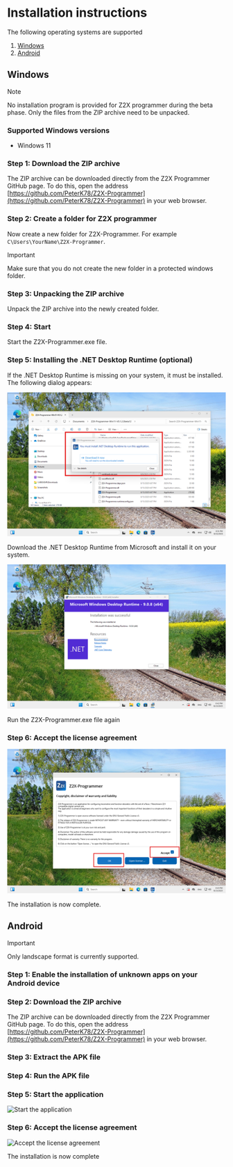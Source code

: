 # Installation instructions

The following operating systems are supported

1. [Windows](#1-connecting-the-z21-digital-command-station)
2. [Android](#2-reading-out-a-decoder)

## Windows

>[!NOTE]
>No installation program is provided for Z2X programmer during the beta phase. Only the files from the ZIP archive need to be unpacked.

### Supported Windows versions
* Windows 11

### Step 1: Download the ZIP archive
The ZIP archive can be downloaded directly from the Z2X Programmer GitHub page.
To do this, open the address [https://github.com/PeterK78/Z2X-Programmer](https://github.com/PeterK78/Z2X-Programmer) in your web browser.

### Step 2: Create a folder for Z2X programmer
Now create a new folder for Z2X-Programmer. For example `C\Users\YourName\Z2X-Programmer`.

> [!IMPORTANT]
> Make sure that you do not create the new folder in a protected windows folder.

### Step 3: Unpacking the ZIP archive
Unpack the ZIP archive into the newly created folder.

### Step 4: Start
Start the Z2X-Programmer.exe file.

### Step 5: Installing the .NET Desktop Runtime (optional)
If the .NET Desktop Runtime is missing on your system, it must be installed. The following dialog appears:

![.NET Runtime installation](https://github.com/PeterK78/Z2X-Programmer/blob/master/Docs/en/Assets/Z2X-Programmer-InstallNetDesktopRunTime.png)

Download the .NET Desktop Runtime from Microsoft and install it on your system.

![.NET Runtime installation finished](https://github.com/PeterK78/Z2X-Programmer/blob/master/Docs/en/Assets/Z2X-Programmer-NetDesktopRunTime.png)

Run the Z2X-Programmer.exe file again

### Step 6: Accept the license agreement

![Accept the license agreemen](https://github.com/PeterK78/Z2X-Programmer/blob/master/Docs/en/Assets/Z2X-Programmer-LicenseAgreement.png)

The installation is now complete.

## Android

> [!IMPORTANT]
> Only landscape format is currently supported.

### Step 1: Enable the installation of unknown apps on your Android device

### Step 2: Download the ZIP archive
The ZIP archive can be downloaded directly from the Z2X Programmer GitHub page.
To do this, open the address [https://github.com/PeterK78/Z2X-Programmer](https://github.com/PeterK78/Z2X-Programmer) in your web browser.

### Step 3: Extract the APK file

### Step 4: Run the APK file

### Step 5: Start the application
![Start the application](https://github.com/PeterK78/Z2X-Programmer/blob/master/Docs/en/Assets/Z2X-Programmer-AndroidIcon.png)

### Step 6: Accept the license agreement
![Accept the license agreement](https://github.com/PeterK78/Z2X-Programmer/blob/master/Docs/en/Assets/Z2X-Programmer-AndroidAcceptLicense.png)

The installation is now complete









